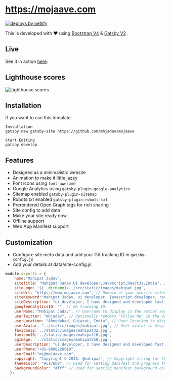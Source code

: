 # https://mojaave.com
[![deploys by netlify](https://img.shields.io/badge/deploys%20by-netlify-00c7b7.svg)](https://www.netlify.com)

This is developed with ❤️ using [Bootstrap V4](https://getbootstrap.com/) & [Gatsby V2](https://www.gatsbyjs.org/) .  

## Live
See it in action [here](https://mojaave.com/).

## Lighthouse scores

![Lighthouse scores](https://lighthouse.now.sh/?perf=99&pwa=100&a11y=80&bp=100&seo=100)

## Installation
If you want to use this template
```
Installation
gatsby new gatsby-site https://github.com/mhjadav/mojaave
```
```
Start Editing
gatsby develop

```

## Features
- Designed as a minimalistic website
- Animation to make it little jazzy
- Font icons using `font-awesome`
- Google Analytics using `gatsby-plugin-google-analytics`
- Sitemap enabled `gatsby-plugin-sitemap`
- Robots.txt enabled `gatsby-plugin-robots-txt`
- Prerendered Open Graph tags for rich sharing
- Site config to add data
- Make your site ready now
- Offline support
- Web App Manifest support

## Customization
- Configure site meta data and add your GA tracking ID in `gatsby-config.js`
- Add your details at data/site-config.js
```js
module.exports = {
    name:"Mahipat Jadav",
    siteTitle: "Mahipat Jadav,UI developer,Javascript,ReactJs,India", // Site title.
    siteLogo: `${__dirname}/../src/static/images/mahipat.jpg`,
    siteUrl: "https://www.mojaave.com", // Domain of your website without pathPrefix.
    siteKeyword:"mahipat Jadav, ui developer, javascript developer, reactjs developer, Angular, nodejs developer, graphql, jquery, lodash, typescript, software engineer, web developer, front-end developer, responsive web design",
    siteDescription: "ui developer, I have designed and developed fast and responsive web applications using Javascript, ReactJS, Redux, NodeJs, GraphQl, Bootstrap, Gatsby", // Website description used for RSS feeds/meta description tag.
    googleAnalyticsID: "", // GA tracking ID.
    userName: "Mahipat Jadav", // Username to display in the author segment.
    userTwitter: "mhjadav", // Optionally renders "Follow Me" in the UserInfo segment.
    userLocation: "Ahmedabad, Gujarat, India", // User location to display in the author segment.
    userAvatar: "../static/images/mahipat.jpg", // User avatar to display in the author segment.
    favicon32:`../static/images/mahipat32.jpg`,
    favicon16:`../static/images/mahipat16.jpg`,
    ogImage: `../static/images/mahipat250.jpg`,
    userDescription: "ui developer, I have designed and developed fast and responsive web applications using Javascript, ReactJS, Redux, NodeJs, GraphQl, Bootstrap, Gatsby", // Website description used for RSS feeds/meta description tag.
    userPhone:"+91-9898226919",
    userEmail:"mj@mojaave.com",
    copyright: "Copyright © 2018. @mahipat", // Copyright string for the footer of the website and RSS feed.
    themeColor: "#5a76b9", // Used for setting manifest and progress theme colors.
    backgroundColor: "#fff" // Used for setting manifest background color.
  };
```

